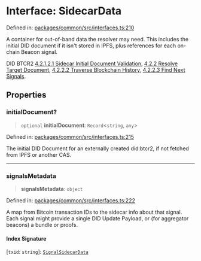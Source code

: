 # Interface: SidecarData

Defined in: [packages/common/src/interfaces.ts:210](https://github.com/dcdpr/did-btcr2-js/blob/4a717493e735221d072999f212891939f4de3f23/packages/common/src/interfaces.ts#L210)

A container for out-of-band data the resolver may need. This includes the
initial DID document if it isn't stored in IPFS, plus references for each
on-chain Beacon signal.

DID BTCR2
[4.2.1.2.1 Sidecar Initial Document Validation](https://dcdpr.github.io/did-btcr2/#sidecar-initial-document-validation),
[4.2.2 Resolve Target Document](https://dcdpr.github.io/did-btcr2/#resolve-target-document),
[4.2.2.2 Traverse Blockchain History](https://dcdpr.github.io/did-btcr2/#traverse-blockchain-history),
[4.2.2.3 Find Next Signals](https://dcdpr.github.io/did-btcr2/#find-next-signals).

## Properties

### initialDocument?

> `optional` **initialDocument**: `Record`&lt;`string`, `any`&gt;

Defined in: [packages/common/src/interfaces.ts:215](https://github.com/dcdpr/did-btcr2-js/blob/4a717493e735221d072999f212891939f4de3f23/packages/common/src/interfaces.ts#L215)

The initial DID Document for an externally created did:btcr2,
if not fetched from IPFS or another CAS.

***

### signalsMetadata

> **signalsMetadata**: `object`

Defined in: [packages/common/src/interfaces.ts:222](https://github.com/dcdpr/did-btcr2-js/blob/4a717493e735221d072999f212891939f4de3f23/packages/common/src/interfaces.ts#L222)

A map from Bitcoin transaction IDs to the sidecar info about that signal.
Each signal might provide a single DID Update Payload, or (for aggregator beacons)
a bundle or proofs.

#### Index Signature

\[`txid`: `string`\]: [`SignalSidecarData`](SignalSidecarData.md)
